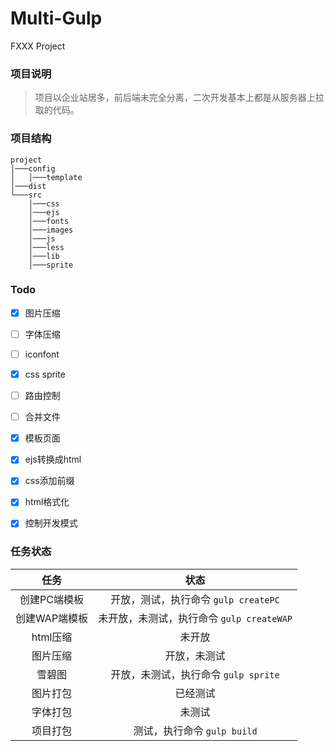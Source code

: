 # Multi-Gulp
FXXX Project

### 项目说明

> 项目以企业站居多，前后端未完全分离，二次开发基本上都是从服务器上拉取的代码。

### 项目结构


```
project
│───config
│	│───template
│───dist
└───src
    │───css
    │───ejs
    │───fonts
    │───images
    │───js
    │───less
    │───lib
    │───sprite

```


### Todo

- [x] 图片压缩
- [ ] 字体压缩
- [ ] iconfont
- [x] css sprite
- [ ] 路由控制
- [ ] 合并文件
- [x] 模板页面
- [x] ejs转换成html
- [x] css添加前缀
- [x] html格式化
- [x] 控制开发模式


### 任务状态
|任务|状态|
|:-:|:-:|
|创建PC端模板|开放，测试，执行命令 `gulp createPC`|
|创建WAP端模板|未开放，未测试，执行命令 `gulp createWAP`|
|html压缩|未开放|
|图片压缩|开放，未测试|
|雪碧图|开放，未测试，执行命令 `gulp sprite`|
|图片打包|已经测试|
|字体打包|未测试|
|项目打包|测试，执行命令 `gulp build`|